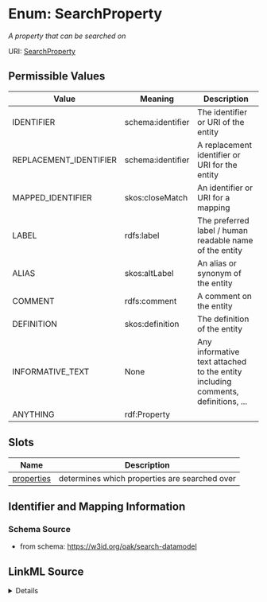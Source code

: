 # Enum: SearchProperty


_A property that can be searched on_


URI: [SearchProperty](SearchProperty)

## Permissible Values

| Value | Meaning | Description |
| --- | --- | --- |
| IDENTIFIER | schema:identifier | The identifier or URI of the entity |
| REPLACEMENT_IDENTIFIER | schema:identifier | A replacement identifier or URI for the entity |
| MAPPED_IDENTIFIER | skos:closeMatch | An identifier or URI for a mapping |
| LABEL | rdfs:label | The preferred label / human readable name of the entity |
| ALIAS | skos:altLabel | An alias or synonym of the entity |
| COMMENT | rdfs:comment | A comment on the entity |
| DEFINITION | skos:definition | The definition of the entity |
| INFORMATIVE_TEXT | None | Any informative text attached to the entity including comments, definitions, ... |
| ANYTHING | rdf:Property |  |




## Slots

| Name | Description |
| ---  | --- |
| [properties](properties.md) | determines which properties are searched over |






## Identifier and Mapping Information







### Schema Source


* from schema: https://w3id.org/oak/search-datamodel




## LinkML Source

<details>
```yaml
name: SearchProperty
description: A property that can be searched on
from_schema: https://w3id.org/oak/search-datamodel
rank: 1000
permissible_values:
  IDENTIFIER:
    text: IDENTIFIER
    description: The identifier or URI of the entity
    meaning: schema:identifier
  REPLACEMENT_IDENTIFIER:
    text: REPLACEMENT_IDENTIFIER
    description: A replacement identifier or URI for the entity
    meaning: schema:identifier
  MAPPED_IDENTIFIER:
    text: MAPPED_IDENTIFIER
    description: An identifier or URI for a mapping
    meaning: skos:closeMatch
  LABEL:
    text: LABEL
    description: The preferred label / human readable name of the entity
    meaning: rdfs:label
  ALIAS:
    text: ALIAS
    description: An alias or synonym of the entity
    meaning: skos:altLabel
  COMMENT:
    text: COMMENT
    description: A comment on the entity
    meaning: rdfs:comment
  DEFINITION:
    text: DEFINITION
    description: The definition of the entity
    meaning: skos:definition
  INFORMATIVE_TEXT:
    text: INFORMATIVE_TEXT
    description: Any informative text attached to the entity including comments, definitions,
      descriptions, examples
  ANYTHING:
    text: ANYTHING
    meaning: rdf:Property

```
</details>
